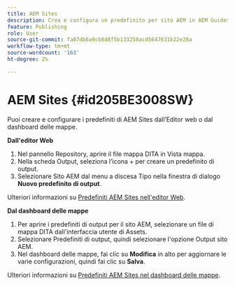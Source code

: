 ```yaml
---
title: AEM Sites
description: Crea e configura un predefinito per sito AEM in AEM Guides. Utilizza il supporto del sito AEM per generare output basati su articoli, argomenti di collegamento dell’output, conferenze di pubblicazione e ricerche in una stringa all’interno del contenuto.
feature: Publishing
role: User
source-git-commit: fa07db6a9cb8d8f5b133258acd5647631b22e28a
workflow-type: tm+mt
source-wordcount: '163'
ht-degree: 2%

---
```


# AEM Sites {#id205BE3008SW}



Puoi creare e configurare i predefiniti di AEM Sites dall’Editor web o dal dashboard delle mappe.

**Dall&#39;editor Web**

1. Nel pannello Repository, aprire il file mappa DITA in Vista mappa.
1. Nella scheda Output, seleziona l’icona + per creare un predefinito di output.
1. Selezionare Sito AEM dal menu a discesa Tipo nella finestra di dialogo **Nuovo predefinito di output**.

Ulteriori informazioni su [Predefiniti AEM Sites nell&#39;editor Web](generate-output-aem-site-web-editor.md).


**Dal dashboard delle mappe**


1. Per aprire i predefiniti di output per il sito AEM, selezionare un file di mappa DITA dall&#39;interfaccia utente di Assets.
1. Selezionare Predefiniti di output, quindi selezionare l&#39;opzione Output sito AEM.
1. Nel dashboard delle mappe, fai clic su **Modifica** in alto per aggiornare le varie configurazioni, quindi fai clic su **Salva**.

Ulteriori informazioni su [Predefiniti AEM Sites nel dashboard delle mappe](generate-output-aem-site-map-dashboard.md).
